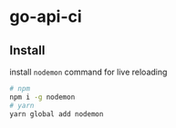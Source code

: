 # go-api-ci

## Install

install `nodemon` command for live reloading

```sh
# npm
npm i -g nodemon
# yarn
yarn global add nodemon
```

